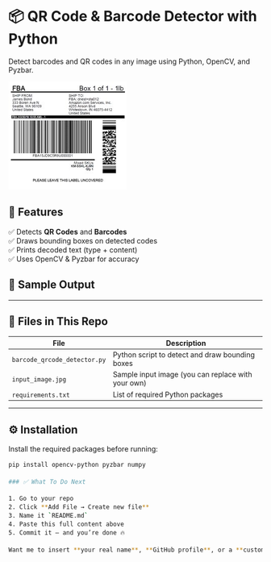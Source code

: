# 📦 QR Code & Barcode Detector with Python

Detect barcodes and QR codes in any image using Python, OpenCV, and Pyzbar.

![QR Barcode Demo](input_image.jpg)

## 🚀 Features

✅ Detects **QR Codes** and **Barcodes**  
✅ Draws bounding boxes on detected codes  
✅ Prints decoded text (type + content)  
✅ Uses OpenCV & Pyzbar for accuracy  

## 🧪 Sample Output


---

## 📂 Files in This Repo

| File                      | Description                                   |
|---------------------------|-----------------------------------------------|
| `barcode_qrcode_detector.py` | Python script to detect and draw bounding boxes |
| `input_image.jpg`         | Sample input image (you can replace with your own) |
| `requirements.txt`        | List of required Python packages              |

---

## ⚙️ Installation

Install the required packages before running:

```bash
pip install opencv-python pyzbar numpy

### ✅ What To Do Next

1. Go to your repo  
2. Click **Add File → Create new file**  
3. Name it `README.md`  
4. Paste this full content above  
5. Commit it — and you’re done 🔥

Want me to insert **your real name**, **GitHub profile**, or a **custom QR image preview** in the README? Just drop your info here and I’ll plug it in perfectly.
